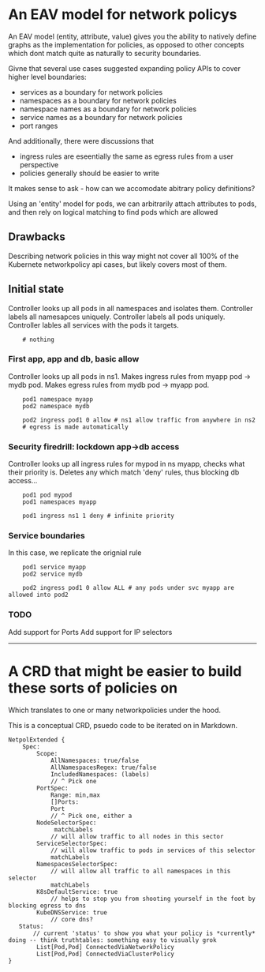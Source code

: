 # An EAV model for network policys

An EAV model (entity, attribute, value) gives you the ability to natively define graphs as the implementation for policies, as opposed to other 
concepts which dont match quite as naturally to security boundaries.

Givne that several use cases suggested expanding policy APIs to cover
higher level boundaries:

- services as a boundary for network policies
- namespaces as a boundary for network policies
- namespace names as a boundary for network policies
- service names as a boundary for network policies
- port ranges 

And additionally, there were discussions that

- ingress rules are eseentially the same as egress rules from a user perspective
- policies generally should be easier to write

It makes sense to ask - how can we accomodate abitrary policy definitions?

Using an 'entity' model for pods, we can arbitrarily attach attributes to pods, and then
rely on logical matching to find pods which are allowed 

## Drawbacks

Describing network policies in this way might not cover all 100% of the Kubernete networkpolicy api cases, but
likely covers most of them.

## Initial state

Controller looks up all pods in all namespaces and isolates them.
Controller labels all namesapces uniquely.
Controller labels all pods uniquely.
Controller lables all services with the pods it targets.

```
    # nothing
```

### First app, app and db, basic allow

Controller looks up all pods in ns1.
Makes ingress rules from myapp pod -> mydb pod.
Makes egress rules from mydb pod -> myapp pod.

```
    pod1 namespace myapp
    pod2 namespace mydb

    pod2 ingress pod1 0 allow # ns1 allow traffic from anywhere in ns2
    # egress is made automatically
```

### Security firedrill: lockdown app->db access

Controller looks up all ingress rules for mypod in ns myapp, checks
what their priority is.  Deletes any which match 'deny' rules, thus
blocking db access...

```
    pod1 pod mypod
    pod1 namespaces myapp

    pod1 ingress ns1 1 deny # infinite priority
```

### Service boundaries

In this case, we replicate the orignial rule 
```
    pod1 service myapp
    pod2 service mydb

    pod2 ingress pod1 0 allow ALL # any pods under svc myapp are allowed into pod2
```

### TODO

Add support for Ports
Add support for IP selectors

-------------------------------------------------------------------------------------

# A CRD that might be easier to build these sorts of policies on

Which translates to one or many networkpolicies under the hood. 

This is a conceptual CRD, psuedo code to be iterated on in Markdown.
```
NetpolExtended {
    Spec:
        Scope:
            AllNamespaces: true/false
            AllNamespacesRegex: true/false
            IncludedNamespaces: (labels)
            // ^ Pick one
        PortSpec:
            Range: min,max
            []Ports:
            Port
            // ^ Pick one, either a 
        NodeSelectorSpec:
             matchLabels
            // will allow traffic to all nodes in this sector
        ServiceSelectorSpec:
            // will allow traffic to pods in services of this selector
            matchLabels
        NamespacesSelectorSpec:
            // will allow all traffic to all namespaces in this selector
            matchLabels
        K8sDefaultService: true
            // helps to stop you from shooting yourself in the foot by blocking egress to dns
        KubeDNSService: true
            // core dns?
   Status:
       // current 'status' to show you what your policy is *currently* doing -- think truthtables: something easy to visually grok
        List[Pod,Pod] ConnectedViaNetworkPolicy
        List[Pod,Pod] ConnectedViaClusterPolicy
}
```
